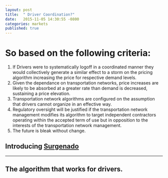 ```yaml
---
layout: post
title:  " Driver Coordination?"
date:   2015-11-05 14:30:55 -0800
categories: markets
published: true
---
```


# So based on the following criteria:
1. If Drivers were to systematically logoff in a coordinated manner they would collectively generate a similar effect to a storm on the pricing algorithm increasing the price for respective demand levels.
4. Given the dependance on transportation networks, price increases are likely to be absorbed at a greater rate than demand is decreased, sustaining a price elevation.
5. Transportation network algorithms are configured on the assumption that drivers cannot organize in an effective way.
5. Regulatory oversight will be justified if the transportation network management modifies its algorithm to target independent contractors operating within the accepted term of use but in opposition to the interests of the transportation network management.
3. The future is bleak without change.

## Introducing [Surgenado](http://www.surgenado.com)

***

## The algorithm that works for drivers.
